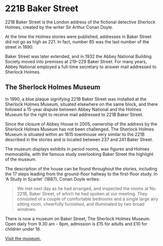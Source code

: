 <!--

This page should include a map of 221B Baker Street. We'll explore maps later in the semester, but you might like to make a head start by building some prototype maps.

https://developers.google.com/maps/documentation/maps-static/intro

https://leafletjs.com

http://maps.stamen.com

-->


221B Baker Street
=================

221B Baker Street is the London address of the fictional detective Sherlock Holmes, created by the writer Sir Arthur Conan Doyle.

At the time the Holmes stories were published, addresses in Baker Street did not go as high as 221. In fact, number 85 was the last number of the street in 1890.

Baker Street was later extended, and in 1932 the Abbey National Building Society moved into premises at 219–229 Baker Street. For many years, Abbey National employed a full-time secretary to answer mail addressed to Sherlock Holmes.


The Sherlock Holmes Museum
--------------------------

In 1990, a blue plaque signifying 221B Baker Street was installed at the Sherlock Holmes Museum, situated elsewhere on the same block, and there followed a 15-year dispute between Abbey National and the Holmes Museum for the right to receive mail addressed to 221B Baker Street.

Since the closure of Abbey House in 2005, ownership of the address by the Sherlock Holmes Museum has not been challenged. The Sherlock Holmes Museum is situated within an 1815 townhouse very similar to the 221B described in the stories and is located between 237 and 241 Baker Street.

The museum displays exhibits in period rooms, wax figures and Holmes memorabilia, with the famous study overlooking Baker Street the highlight of the museum.

The description of the house can be found throughout the stories, including the 17 steps leading from the ground-floor hallway to the first-floor study. In 'A Study in Scarlet' (1887), Conan Doyle writes:

> We met next day as he had arranged, and inspected the rooms at No. 221B, Baker Street, of which he had spoken at our meeting. They consisted of a couple of comfortable bedrooms and a single large airy sitting room, cheerfully furnished, and illuminated by two broad windows.

There is now a museum on Baker Street, The Sherlock Holmes Museum. Open daily from 9.30 am - 6pm, admission is £15 for adults and £10 for children under 16.

[Visit the museum.](http://www.sherlock-holmes.co.uk)